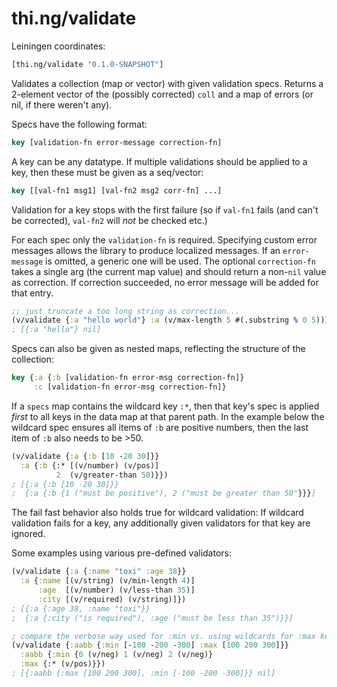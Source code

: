 # thi.ng/validate

Leiningen coordinates:
```clj
[thi.ng/validate "0.1.0-SNAPSHOT"]
```
Validates a collection (map or vector) with given validation specs.
Returns a 2-element vector of the (possibly corrected) `coll` and a
map of errors (or nil, if there weren't any).

Specs have the following format:
```clj
key [validation-fn error-message correction-fn]
```
A key can be any datatype. If multiple validations should be applied
to a key, then these must be given as a seq/vector:
```clj
key [[val-fn1 msg1] [val-fn2 msg2 corr-fn] ...]
```
Validation for a key stops with the first failure (so if `val-fn1` fails
(and can't be corrected), `val-fn2` will *not* be checked etc.)

For each spec only the `validation-fn` is required.
Specifying custom error messages allows the library to produce localized
messages. If an `error-message` is omitted, a generic one will be used.
The optional `correction-fn` takes a single arg (the current map value)
and should return a non-`nil` value as correction. If correction
succeeded, no error message will be added for that entry.
```clj
;; just truncate a too long string as correction...
(v/validate {:a "hello world"} :a (v/max-length 5 #(.substring % 0 5)))
; [{:a "hello"} nil]
```
Specs can also be given as nested maps, reflecting the structure
of the collection:
```clj
key {:a {:b [validation-fn error-msg correction-fn]}
     :c [validation-fn error-msg correction-fn]}
```
If a `specs` map contains the wildcard key `:*`, then that key's spec
is applied *first* to all keys in the data map at that parent path.
In the example below the wildcard spec ensures all items of `:b` are
positive numbers, then the last item of `:b` also needs to be >50.
```clj
(v/validate {:a {:b [10 -20 30]}}
  :a {:b {:* [(v/number) (v/pos)]
          2  (v/greater-than 50)}})
; [{:a {:b [10 -20 30]}}
;  {:a {:b {1 ("must be positive"), 2 ("must be greater than 50"}}}]
```
The fail fast behavior also holds true for wildcard validation:
If wildcard validation fails for a key, any additionally given validators
for that key are ignored.

Some examples using various pre-defined validators:
```clj
(v/validate {:a {:name "toxi" :age 38}}
  :a {:name [(v/string) (v/min-length 4)]
      :age  [(v/number) (v/less-than 35)]
      :city [(v/required) (v/string)]})
; [{:a {:age 38, :name "toxi"}}
;  {:a {:city ("is required"), :age ("must be less than 35")}}]

; compare the verbose way used for :min vs. using wildcards for :max keys
(v/validate {:aabb {:min [-100 -200 -300] :max [100 200 300]}}
  :aabb {:min {0 (v/neg) 1 (v/neg) 2 (v/neg)}
  :max {:* (v/pos)}})
; [{:aabb {:max [100 200 300], :min [-100 -200 -300]}} nil]
```
